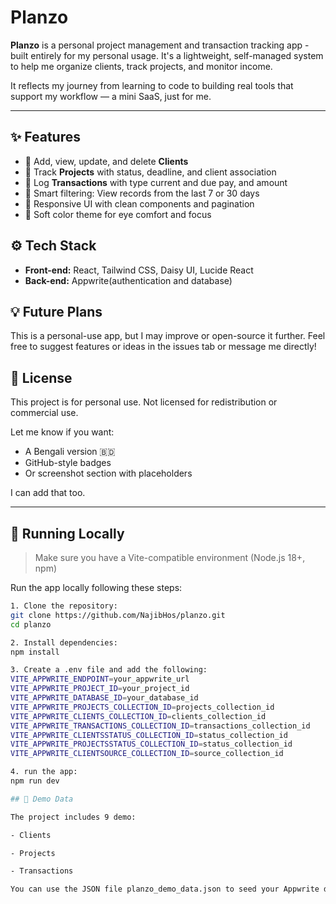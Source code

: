 # Planzo

**Planzo** is a personal project management and transaction tracking app - built entirely for my personal usage. It's a lightweight, self-managed system to help me organize clients, track projects, and monitor income.

It reflects my journey from learning to code to building real tools that support my workflow — a mini SaaS, just for me.

---

## ✨ Features

- 🔹 Add, view, update, and delete **Clients**
- 🔹 Track **Projects** with status, deadline, and client association
- 🔹 Log **Transactions** with type current and due pay, and amount
- 🔹 Smart filtering: View records from the last 7 or 30 days
- 🔹 Responsive UI with clean components and pagination
- 🔹 Soft color theme for eye comfort and focus

## ⚙️ Tech Stack

- **Front-end:** React, Tailwind CSS, Daisy UI, Lucide React
- **Back-end:** Appwrite(authentication and database)

## 💡 Future Plans

This is a personal-use app, but I may improve or open-source it further.
Feel free to suggest features or ideas in the issues tab or message me directly!

## 📄 License

This project is for personal use. Not licensed for redistribution or commercial use.

Let me know if you want:
- A Bengali version 🇧🇩
- GitHub-style badges
- Or screenshot section with placeholders

I can add that too.

---

## 🚀 Running Locally

> Make sure you have a Vite-compatible environment (Node.js 18+, npm)

Run the app locally following these steps:

```bash
1. Clone the repository:
git clone https://github.com/NajibHos/planzo.git
cd planzo

2. Install dependencies:
npm install

3. Create a .env file and add the following:
VITE_APPWRITE_ENDPOINT=your_appwrite_url
VITE_APPWRITE_PROJECT_ID=your_project_id
VITE_APPWRITE_DATABASE_ID=your_database_id
VITE_APPWRITE_PROJECTS_COLLECTION_ID=projects_collection_id
VITE_APPWRITE_CLIENTS_COLLECTION_ID=clients_collection_id
VITE_APPWRITE_TRANSACTIONS_COLLECTION_ID=transactions_collection_id
VITE_APPWRITE_CLIENTSSTATUS_COLLECTION_ID=status_collection_id
VITE_APPWRITE_PROJECTSSTATUS_COLLECTION_ID=status_collection_id
VITE_APPWRITE_CLIENTSOURCE_COLLECTION_ID=source_collection_id

4. run the app:
npm run dev

## 🧪 Demo Data

The project includes 9 demo:

- Clients

- Projects

- Transactions

You can use the JSON file planzo_demo_data.json to seed your Appwrite database.
